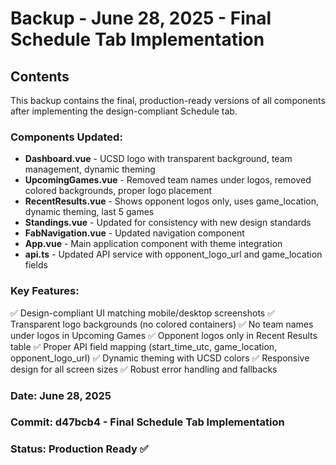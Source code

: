 # Backup - June 28, 2025 - Final Schedule Tab Implementation

## Contents
This backup contains the final, production-ready versions of all components after implementing the design-compliant Schedule tab.

### Components Updated:
- **Dashboard.vue** - UCSD logo with transparent background, team management, dynamic theming
- **UpcomingGames.vue** - Removed team names under logos, removed colored backgrounds, proper logo placement
- **RecentResults.vue** - Shows opponent logos only, uses game_location, dynamic theming, last 5 games
- **Standings.vue** - Updated for consistency with new design standards
- **FabNavigation.vue** - Updated navigation component
- **App.vue** - Main application component with theme integration
- **api.ts** - Updated API service with opponent_logo_url and game_location fields

### Key Features:
✅ Design-compliant UI matching mobile/desktop screenshots
✅ Transparent logo backgrounds (no colored containers)
✅ No team names under logos in Upcoming Games
✅ Opponent logos only in Recent Results table
✅ Proper API field mapping (start_time_utc, game_location, opponent_logo_url)
✅ Dynamic theming with UCSD colors
✅ Responsive design for all screen sizes
✅ Robust error handling and fallbacks

### Date: June 28, 2025
### Commit: d47bcb4 - Final Schedule Tab Implementation
### Status: Production Ready ✅
